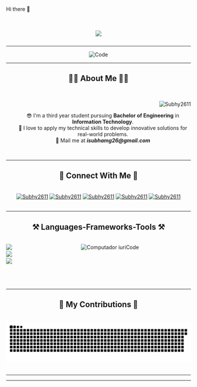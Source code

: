 Hi there 👋

<h1 align="center">
    <img src="https://readme-typing-svg.herokuapp.com/?font=Righteous&size=35&center=true&vCenter=true&width=500&height=70&duration=4000&lines=Hi+There!+👋;+I'm+Subham+Ghosh.;" />
</h1>

<hr>
    <div align="center">
        <img src="/code.gif" width="600px" height="300px" alt="Code">
    </div>
<hr>

<h2 align="center">🧑‍🦭 About Me 🧑‍🦭</h2>
<br>
<div align="center">
    <p align="right"> <img src="https://komarev.com/ghpvc/?username=Subhy2611&label=Profile%20views&color=0e75b6&style=flat" alt="Subhy2611" /> </p>
    <ul type="none">
        <li>😎 I'm a third year student pursuing <b>Bachelor of Engineering</b> in <b>Information Technology</b>.</li>
        <li>🌱 I love to apply my technical skills to develop innovative solutions for real-world problems.</li>
        <li>📧 Mail me at <i><b>isubhamg26@gmail.com</b></i></li>
    </ul>
</div>
<br>

<hr>

<h2 align="center">📧 Connect With Me 📧</h2>
<br>
<div align="center">
    <a href="https://www.hackerrank.com/profile/ryan_79" target="blank"><img align="center" src="https://raw.githubusercontent.com/rahuldkjain/github-profile-readme-generator/master/src/images/icons/Social/hackerrank.svg" alt="Subhy2611" height="30" width="40" /></a>
    <a href="https://www.codechef.com/users/se7en_code" target="blank"><img align="center" src="https://cdn.codechef.com/images/cc-logo-mobile-1.svg" alt="Subhy2611" height="30" width="40" /></a>
    <a href="https://leetcode.com/u/user2362xQ/" target="blank"><img align="center" src="https://raw.githubusercontent.com/rahuldkjain/github-profile-readme-generator/master/src/images/icons/Social/leet-code.svg" alt="Subhy2611" height="30" width="40" /></a>
    <a href="https://www.geeksforgeeks.org/user/yoursubhy/" target="blank"><img align="center" src="https://raw.githubusercontent.com/rahuldkjain/github-profile-readme-generator/master/src/images/icons/Social/geeks-for-geeks.svg" alt="Subhy2611" height="30" width="40" /></a>
    <a href="https://www.linkedin.com/in/subham-ghosh-6a6a55272/" target="blank"><img align="center" src="https://raw.githubusercontent.com/rahuldkjain/github-profile-readme-generator/master/src/images/icons/Social/linked-in-alt.svg" alt="Subhy2611" height="30" width="40" /></a>
</div>
<br>

<hr>
 
<h2 align="center">⚒️ Languages-Frameworks-Tools ⚒️</h2>
<br>
<img src="https://raw.githubusercontent.com/MicaelliMedeiros/micaellimedeiros/master/image/computer-illustration.png" min-width="300px" max-width="300px" width="300px" align="right" alt="Computador iuriCode">
<div align="left">
    <img src="https://skillicons.dev/icons?i=cpp,c,java,python,javascript" />
    <br>
    <img src="https://skillicons.dev/icons?i=nodejs,mongodb,mysql,react" />
    <br>
    <img src="https://skillicons.dev/icons?i=git,github,linux,postman" />
    <br>
</div>
<br>
<br>
<br>

<hr>

<h2 align="center">🐍 My Contributions 🐍</h2>

<br>
<div align="center">
  <img alt="snake eating my contributions" src="https://raw.githubusercontent.com/Subhy2611/Subhy2611/output/github-contribution-grid-snake.svg" />
</div>
<br>

<hr>

<hr>
